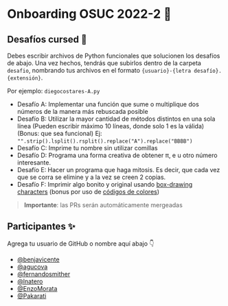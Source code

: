 # Onboarding OSUC 2022-2 🚀

## Desafíos cursed 🧙

Debes escribir archivos de Python funcionales que solucionen los desafíos de abajo. Una vez hechos, tendrás que subirlos dentro de la carpeta `desafio`, nombrando tus archivos en el formato `{usuario}-{letra desafío}.{extensión}`.

Por ejemplo: `diegocostares-A.py`


* Desafío A: Implementar una función que sume o multiplique dos números de la manera más rebuscada posible
* Desafío B: Utilizar la mayor cantidad de métodos distintos en una sola línea (Pueden escribir máximo 10 líneas, donde solo 1 es la válida) (Bonus: que sea funcional) 
Ej: `"".strip().lsplit().rsplit().replace("A").replace("BBBB")`
* Desafío C: Imprime tu nombre sin utilizar comillas
* Desafío D: Programa una forma creativa de obtener π, e u otro número interesante.
* Desafío E: Hacer un programa que haga mitosis. Es decir, que cada vez que se corra se elimine y a la vez se creen 2 copias.
* Desafío F: Imprimir algo bonito y original usando [box-drawing characters](https://en.wikipedia.org/wiki/Box-drawing_character) (bonus por uso de [códigos de colores](https://github.com/Textualize/rich/blob/master/README.es.md))

> **Importante**: las PRs serán automáticamente mergeadas 

## Participantes ✨

Agrega tu usuario de GitHub o nombre aquí abajo 👇

- [@benjavicente](https://github.com/benjavicente)
- [@agucova](https://github.com/agucova)
- [@fernandosmither](https://github.com/fernandosmither)
- [@lnatero](https://github.com/lnatero)
- [@EnzoMorata](https://github.com/EnzoMorata)
- [@Pakarati](https://github.com/Pakarati)
